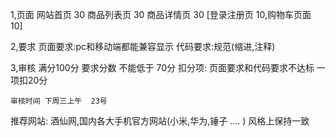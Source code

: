 

1,页面
	网站首页 30  商品列表页 30 商品详情页 30   [登录注册页 10,购物车页面 10]

2,要求
	页面要求:pc和移动端都能兼容显示
	代码要求:规范(缩进,注释)

3,审核
	满分100分
	要求分数 不能低于 70分
	扣分项: 页面要求和代码要求不达标 一项扣20分

	审核时间 下周三上午  23号

推荐网站:
	酒仙网,国内各大手机官方网站(小米,华为,锤子 .... )
	风格上保持一致

